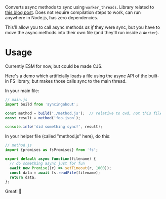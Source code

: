 Converts async methods to sync using `worker_threads`.
Library related to [this blog post](https://whistlr.info/2021/block-nodejs-main-thread/).
Does not require compilation steps to work, can run anywhere in Node.js, has zero dependencies.

This'll allow you to call async methods _as if_ they were sync, but you have to move the async methods into their own file (and they'll run inside a `Worker`).

# Usage

Currently ESM for now, but could be made CJS.

Here's a demo which artificially loads a file using the async API of the built-in FS library, but makes those calls sync to the main thread.

In your main file:

```js
// main.js
import build from 'syncingabout';

const method = build('./method.js');  // relative to cwd, not this file
const result = method('foo.json');

console.info('did something sync!', result);
```

In your helper file (called "method.js" here), do this:

```js
// method.js
import {promises as fsPromises} from 'fs';

export default async function(filename) {
  // do something async just for fun
  await new Promise((r) => setTimeout(r, 1000));
  const data = await fs.readFile(filename);
  return data;
};
```

Great! 🥳